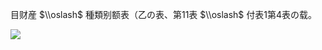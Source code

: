 目财産 $\\oslash$ 種類别额表（乙の表、第11表 $\\oslash$ 付表1第4表の载。

![](https://www.nta.go.jp/tmp/32f1b692-2754-4a55-bc3a-82ec3a882acf/images/422b957c1e66c3b297ef95e40b54d94fce1a808608566bfebae72b3b84ce4f2e.jpg)